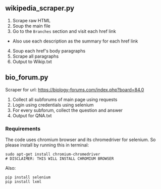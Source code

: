 ## wikipedia_scraper.py
1. Scrape raw HTML
2. Soup the main file
3. Go to the `Branches` section and visit each href link
- Also use each description as the summary for each href link
4. Soup each href's body paragraphs
5. Scrape all paragraphs
6. Output to Wikip.txt


## bio_forum.py
Scraper for url: https://biology-forums.com/index.php?board=84.0
1. Collect all subforums of main page using requests
2. Login using credentials using selenium
3. For every subforum, collect the question and answer
4. Output for QNA.txt

### Requirements
The code uses chromium browser and its chromedriver for selenium. So please install by running this in terminal:
```
sudo apt-get install chromium-chromedriver
# DISCLAIMER: THIS WILL INSTALL CHROMIUM BROWSER
```
Also: 
```
pip install selenium
pip install lxml
```
